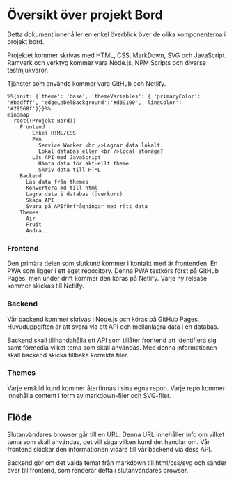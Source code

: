 # Översikt över projekt Bord 

Detta dokument innehåller en enkel överblick över de olika komponenterna i projekt bord. 

Projektet kommer skrivas med HTML, CSS, MarkDown, SVG och JavaScript. Ramverk och verktyg kommer vara Node.js, NPM Scripts och diverse testmjukvaror. 

Tjänster som används kommer vara GitHub och Netlify. 

```mermaid
%%{init: {'theme': 'base', 'themeVariables': { 'primaryColor': '#bddfff', 'edgeLabelBackground':'#d39100', 'lineColor': '#29568f'}}}%%
mindmap
  root((Projekt Bord))
    Frontend
        Enkel HTML/CSS 
        PWA 
          Service Worker <br />Lagrar data lokalt
          Lokal databas eller <br />local storage?
        Läs API med JavaScript 
          Hämta data för aktuellt theme
          Skriv data till HTML
    Backend
      Läs data från themes 
      Konvertera md till html 
      Lagra data i databas (överkurs)
      Skapa API 
      Svara på APIförfrågningar med rätt data
    Themes
      Air
      Fruit 
      Andra...
```

### Frontend 

Den primära delen som slutkund kommer i kontakt med är frontenden. En PWA som ligger i ett eget repocitory. Denna PWA testkörs först på GitHub Pages, men under drift kommer den köras på Netlify. Varje ny release kommer skickas till Netlify. 

### Backend 

Vår backend kommer skrivas i Node.js och köras på GitHub Pages. Huvuduppgiften är att svara via ett API och mellanlagra data i en databas. 

Backend skall tillhandahålla ett API som tillåter frontend att identifiera sig samt förmedla vilket tema som skall användas. Med denna informationen skall backend skicka tillbaka korrekta filer. 

### Themes 

Varje enskild kund kommer återfinnas i sina egna repon. Varje repo kommer innehålla content i form av markdown-filer och SVG-filer. 

## Flöde 

Slutanvändares browser går till en URL. Denna URL innehåller info om vilket tema som skall användas, det vill säga vilken kund det handlar om. Vår frontend skickar den informationen vidare till vår backend via dess API. 

Backend gör om det valda temat från markdown till html/css/svg och sänder över till frontend, som renderar detta i slutanvändares browser. 
